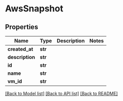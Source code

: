 # AwsSnapshot

## Properties
Name | Type | Description | Notes
------------ | ------------- | ------------- | -------------
**created_at** | **str** |  | 
**description** | **str** |  | 
**id** | **str** |  | 
**name** | **str** |  | 
**vm_id** | **str** |  | 

[[Back to Model list]](../README.md#documentation-for-models) [[Back to API list]](../README.md#documentation-for-api-endpoints) [[Back to README]](../README.md)


